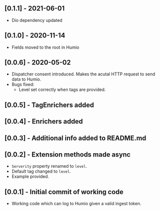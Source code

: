 ## [0.1.1] - 2021-06-01

* Dio dependency updated

## [0.1.0] - 2020-11-14

* Fields moved to the root in Humio

## [0.0.6] - 2020-05-02

* Dispatcher consent introduced. Makes the acutal HTTP request to send data to Humio.
* Bugs fixed:
  * Level set correctly when tags are provided.

## [0.0.5] - TagEnrichers added

## [0.0.4] - Enrichers added

## [0.0.3] - Additional info added to README.md

## [0.0.2] - Extension methods made async

* `Serverity` property renamed to `level`.
* Default tag changed to `level`.
* Example provided.


## [0.0.1] - Initial commit of working code

* Working code which can log to Humio given a valid ingest token.